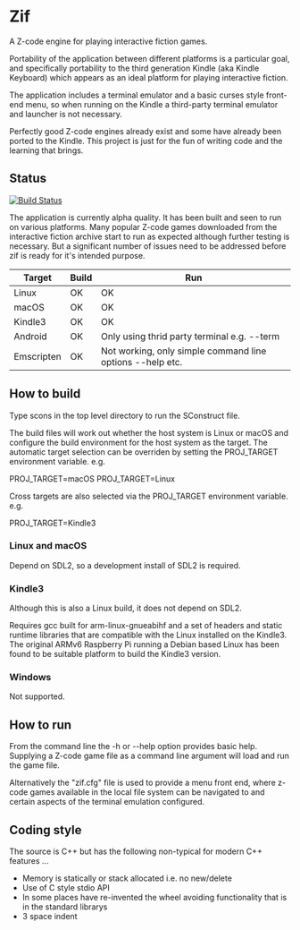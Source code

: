 # Zif

A Z-code engine for playing interactive fiction games.

Portability of the application between different platforms is a particular goal, and specifically
portability to the third generation Kindle (aka Kindle Keyboard) which appears as an ideal
platform for playing interactive fiction.

The application includes a terminal emulator and a basic curses style front-end menu, so when
running on the Kindle a third-party terminal emulator and launcher is not necessary.

Perfectly good Z-code engines already exist and some have already been ported to the Kindle.
This project is just for the fun of writing code and the learning that brings.

## Status

[![Build Status](https://travis-ci.org/AnotherJohnH/Zif.svg?branch=master)](https://travis-ci.org/AnotherJohnH/Zif)

The application is currently alpha quality. It has been built and seen to run on various platforms.
Many popular Z-code games downloaded from the interactive fiction archive start to run as expected
although further testing is necessary. But a significant number of issues need to be addressed
before zif is ready for it's intended purpose.

|Target|Build|Run|
|---|---|---|
|Linux|OK|OK|
|macOS|OK|OK|
|Kindle3|OK|OK|
|Android|OK|Only using thrid party terminal e.g. --term|
|Emscripten|OK|Not working, only simple command line options --help etc.|

## How to build

Type scons in the top level directory to run the SConstruct file.

The build files will work out whether the host system is Linux or macOS and configure the
build environment for the host system as the target. The automatic target selection can be
overriden by setting the PROJ\_TARGET environment variable. e.g.

PROJ\_TARGET=macOS
PROJ\_TARGET=Linux

Cross targets are also selected via the PROJ\_TARGET environment variable. e.g.

PROJ\_TARGET=Kindle3

### Linux and macOS

Depend on SDL2, so a development install of SDL2 is required.

### Kindle3

Although this is also a Linux build, it does not depend on SDL2.

Requires gcc built for arm-linux-gnueabihf and a set of headers and static runtime libraries
that are compatible with the Linux installed on the Kindle3. The original ARMv6 Raspberry Pi
running a Debian based Linux has been found to be suitable platform to build the Kindle3 version.

### Windows

Not supported.

## How to run

From the command line the -h or --help option provides basic help. Supplying a Z-code game file
as a command line argument will load and run the game file.

Alternatively the "zif.cfg" file is used to provide a menu front end, where z-code games
available in the local file system can be navigated to and certain aspects of the terminal
emulation configured.

## Coding style

The source is C++ but has the following non-typical for modern C++ features ...
* Memory is statically or stack allocated i.e. no new/delete
* Use of C style stdio API
* In some places have re-invented the wheel avoiding functionality that is in the standard librarys
* 3 space indent
